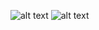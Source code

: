 ![alt text](https://github.com/AIES-Bias-anon/AIES/new/masterfigures/DeepCU.jpg)
![alt text](https://github.com/AIES-Bias-anon/AIES/new/master/figures/DeepCU.jpg)
